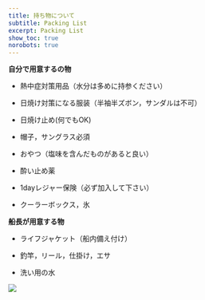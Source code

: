 ```yaml
---
title: 持ち物について
subtitle: Packing List
excerpt: Packing List
show_toc: true
norobots: true
---
```

**自分で用意するの物**

- 熱中症対策用品（水分は多めに持参ください） 

- 日焼け対策になる服装（半袖半ズボン，サンダルは不可） 

- 日焼け止め(何でもOK)

- 帽子，サングラス必須 

- おやつ（塩味を含んだものがあると良い） 

- 酔い止め薬 

- 1dayレジャー保険（必ず加入して下さい） 

- クーラーボックス，氷 

**船長が用意する物**

- ライフジャケット（船内備え付け） 

- 釣竿，リール，仕掛け，エサ 

- 洗い用の水 


<!--shinobi1--><script type="text/javascript" src="//xa.shinobi.jp/ufo/191665704"></script><noscript><a href="//xa.shinobi.jp/bin/gg?191665704" target="_blank"><img src="//xa.shinobi.jp/bin/ll?191665704" border="0"></a><br><span style="font-size:9px"><img style="margin:0;vertical-align:text-bottom;" src="//img.shinobi.jp/tadaima/fj.gif" width="6.5" height="3.5"> </span></noscript><!--shinobi2-->